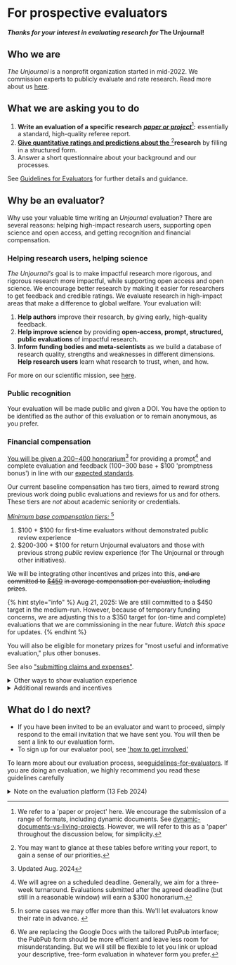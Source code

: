 # For prospective evaluators

_**Thanks for your interest in evaluating research for**_**&#x20;The Unjournal!**

## **Who we are**

_The Unjournal_ is a nonprofit organization started in mid-2022.  We commission experts to publicly evaluate and rate research. Read more about us [here](../../readme-1/).

## What we are asking you to do

1. **Write an evaluation of a specific research** [_**paper or project**_](#user-content-fn-1)[^1]**:** essentially a standard, high-quality referee report.&#x20;
2. [**Give quantitative ratings and predictions about the** ](#user-content-fn-2)[^2]**research** by filling in a structured form.
3. Answer a short questionnaire about your background and our processes.

See [Guidelines for Evaluators](guidelines-for-evaluators/) for further details and guidance.

## Why be an evaluator?

Why use your valuable time writing an _Unjournal_ evaluation? There are several reasons: helping high-impact research users, supporting open science and open access, and getting recognition and financial compensation.

### Helping research users, helping science

_The Unjournal's_ goal is to make impactful research more rigorous, and rigorous research more impactful, while supporting open access and open science. We encourage better research by making it easier for researchers to get feedback and credible ratings. We evaluate research in high-impact areas that make a difference to global welfare. Your evaluation will:

1. **Help authors** improve their research, by giving early, high-quality feedback.
2. **Help improve science** by providing **open-access, prompt, structured, public evaluations** of impactful research.&#x20;
3. **Inform funding bodies and meta-scientists** as we build a database of research quality, strengths and weaknesses in different dimensions. **Help research users** learn what research to trust, when, and how.

For more on our scientific mission, see [here](../../benefits-and-features/).

### Public recognition

Your evaluation will be made public and given a DOI. You have the option to be identified as the author of this evaluation or to remain anonymous, as you prefer.&#x20;

### Financial compensation

[You will be given a $200-$400 honorarium](#user-content-fn-3)[^3] for providing a prompt[^4] and complete evaluation and feedback ($100-$300 base + $100 'promptness bonus') in line with our [expected standards](for-prospective-evaluators.md#what-we-are-asking-you-to-do).&#x20;

Our current baseline compensation has two tiers, aimed to reward strong previous work doing public evaluations and reviews for us and for others. These tiers are _not_ about academic seniority or credentials.&#x20;

[_Minimum base compensation tiers:_ ](#user-content-fn-5)[^5]

1. $100 + $100 for first-time evaluators without demonstrated public review experience
2. $200-300 + $100 for return Unjournal evaluators and those with previous strong _public_ review experience (for The Unjournal or through other initiatives).

We will be integrating other incentives and prizes into this, ~~and are committed to~~ [~~$450~~](https://x.com/450Movement) ~~in average compensation per evaluation, including prizes~~.&#x20;

{% hint style="info" %}
Aug 21, 2025: We are still committed to a $450 target in the medium-run. However, because of temporary funding concerns, we are adjusting this to a $350 target for (on-time and complete) evaluations that we are  commissioning in the near future. _Watch this space_ for updates.
{% endhint %}

You will also be eligible for monetary prizes for "most useful and informative evaluation," plus other bonuses.&#x20;

See also ["submitting claims and expenses"](../../management-tech-details-discussion/fiscal-hosting-and-expenses.md#submitting-and-paying-expenses-claims).

<details>

<summary>Other ways to show evaluation experience</summary>

In addition public evaluations and referee reports, we can accept critical syntheses and literature review papers and essays as example of evaluation experience. You can also share with us an example of a previous strong referee report you have written, that would be suitable for making public given the required permissions. (Also see [reviewers-from-previous-journal-submissions.md](../../readme-1/call-for-participants-research/independent-evaluations-trial/reviewers-from-previous-journal-submissions.md "mention") for a discussion of publicly sharing these).

</details>

<details>

<summary>Additional rewards and incentives</summary>

We may occasionally offer additional payments for specifically requested evaluation tasks, or raise the base payments for particularly hard-to-source expertise.

</details>

## What do I do next?

* If you have been invited to be an evaluator and want to proceed, simply respond to the email invitation that we have sent you. You will then be sent a link to our evaluation form.&#x20;
* To sign up for our evaluator pool, see ['how to get involved'](../../readme-1/call-for-participants-research/)

To learn more about our evaluation process, see[guidelines-for-evaluators](guidelines-for-evaluators/ "mention"). If you are doing an evaluation, we highly recommend you read these guidelines carefully



<details>

<summary>Note on the evaluation platform (13 Feb 2024)</summary>

12 Feb 2024: We are moving to a hosted form/interface in PubPub. That form is still somewhat a work-in-progress, and may need some further guidance; we try to provide this below, but please contact us with any questions. [If you prefer](#user-content-fn-6)[^6], you can also submit your response in a Google Do&#x63;**,** and share it back with us. Click [here](https://docs.google.com/document/d/1erOQ8qiWmgAmd9WdMLmuBGoxFkUJeQo2c8pc5wFAQbk/copy) to make a new copy of that  directly.  &#x20;

</details>



[^1]: We refer to a 'paper or project' here.  We encourage the submission of a range of formats, including dynamic documents. See [dynamic-documents-vs-living-projects](../../benefits-and-features/dynamic-documents-vs-living-projects/ "mention"). However, we will refer to this as a 'paper'  throughout the discussion below, for simplicity.

[^2]: You may want to glance at these tables before writing your report, to gain a sense of our priorities.

[^3]: Updated Aug. 2024

[^4]: We will agree on a scheduled deadline. Generally, we aim for a three-week turnaround. Evaluations submitted after the agreed deadline (but still in a reasonable window) will earn a $300 honorarium.

[^5]: In some cases we may offer more than this. We'll let evaluators know their rate in advance.&#x20;

[^6]: We are replacing the Google Docs with the tailored PubPub interface; the PubPub form should be more efficient and leave less room for misunderstanding. But we will still be flexible to let you link or upload your descriptive, free-form evaluation in whatever form you prefer.
